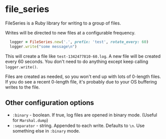 # file_series

FileSeries is a Ruby library for writing to a group of files.

Writes will be directed to new files at a configurable frequency.

```ruby
  logger = FileSeries.new('.', prefix: 'test', rotate_every: 60)
  logger.write("some message\n")
```

This will create a file like `test-1342477810-60.log`. A new file will be
created every 60 seconds. You don't need to do anything except keep calling
`logger.write()`.

Files are created as needed, so you won't end up with lots of 0-length files.
If you do see a recent 0-length file, it's probably due to your OS buffering
writes to the file.

## Other configuration options

  - `:binary` - boolean. If true, log files are opened in binary mode. (Useful for `Marshal.dump`)
  - `:separator` - string. Appended to each write. Defaults to `\n`. Use something else in `:binary` mode.
